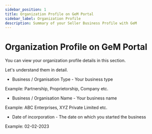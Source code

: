 ```yaml
---
sidebar_position: 1
title: Organization Profile on GeM Portal
sidebar_label: Organization Profile
description: Summary of your Seller Business Profile with GeM
---
```


# Organization Profile on GeM Portal

You can view your organization profile details in this section.

Let's understand them in detail.

- Business / Organisation Type - Your business type

Example: Partnership, Proprietorship, Company etc.

- Business / Organisation Name - Your business name

Example: ABC Enterprises, XYZ Private Limited etc.

- Date of incorporation - The date on which you started the business

Example: 02-02-2023